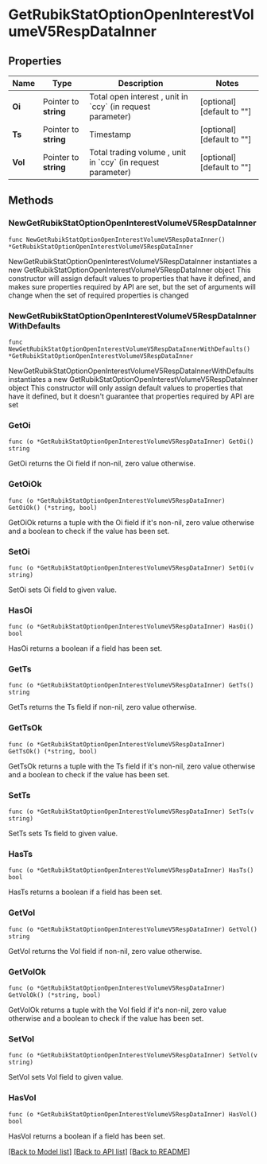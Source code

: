 # GetRubikStatOptionOpenInterestVolumeV5RespDataInner

## Properties

Name | Type | Description | Notes
------------ | ------------- | ------------- | -------------
**Oi** | Pointer to **string** | Total open interest , unit in &#x60;ccy&#x60; (in request parameter) | [optional] [default to ""]
**Ts** | Pointer to **string** | Timestamp | [optional] [default to ""]
**Vol** | Pointer to **string** | Total trading volume , unit in &#x60;ccy&#x60; (in request parameter) | [optional] [default to ""]

## Methods

### NewGetRubikStatOptionOpenInterestVolumeV5RespDataInner

`func NewGetRubikStatOptionOpenInterestVolumeV5RespDataInner() *GetRubikStatOptionOpenInterestVolumeV5RespDataInner`

NewGetRubikStatOptionOpenInterestVolumeV5RespDataInner instantiates a new GetRubikStatOptionOpenInterestVolumeV5RespDataInner object
This constructor will assign default values to properties that have it defined,
and makes sure properties required by API are set, but the set of arguments
will change when the set of required properties is changed

### NewGetRubikStatOptionOpenInterestVolumeV5RespDataInnerWithDefaults

`func NewGetRubikStatOptionOpenInterestVolumeV5RespDataInnerWithDefaults() *GetRubikStatOptionOpenInterestVolumeV5RespDataInner`

NewGetRubikStatOptionOpenInterestVolumeV5RespDataInnerWithDefaults instantiates a new GetRubikStatOptionOpenInterestVolumeV5RespDataInner object
This constructor will only assign default values to properties that have it defined,
but it doesn't guarantee that properties required by API are set

### GetOi

`func (o *GetRubikStatOptionOpenInterestVolumeV5RespDataInner) GetOi() string`

GetOi returns the Oi field if non-nil, zero value otherwise.

### GetOiOk

`func (o *GetRubikStatOptionOpenInterestVolumeV5RespDataInner) GetOiOk() (*string, bool)`

GetOiOk returns a tuple with the Oi field if it's non-nil, zero value otherwise
and a boolean to check if the value has been set.

### SetOi

`func (o *GetRubikStatOptionOpenInterestVolumeV5RespDataInner) SetOi(v string)`

SetOi sets Oi field to given value.

### HasOi

`func (o *GetRubikStatOptionOpenInterestVolumeV5RespDataInner) HasOi() bool`

HasOi returns a boolean if a field has been set.

### GetTs

`func (o *GetRubikStatOptionOpenInterestVolumeV5RespDataInner) GetTs() string`

GetTs returns the Ts field if non-nil, zero value otherwise.

### GetTsOk

`func (o *GetRubikStatOptionOpenInterestVolumeV5RespDataInner) GetTsOk() (*string, bool)`

GetTsOk returns a tuple with the Ts field if it's non-nil, zero value otherwise
and a boolean to check if the value has been set.

### SetTs

`func (o *GetRubikStatOptionOpenInterestVolumeV5RespDataInner) SetTs(v string)`

SetTs sets Ts field to given value.

### HasTs

`func (o *GetRubikStatOptionOpenInterestVolumeV5RespDataInner) HasTs() bool`

HasTs returns a boolean if a field has been set.

### GetVol

`func (o *GetRubikStatOptionOpenInterestVolumeV5RespDataInner) GetVol() string`

GetVol returns the Vol field if non-nil, zero value otherwise.

### GetVolOk

`func (o *GetRubikStatOptionOpenInterestVolumeV5RespDataInner) GetVolOk() (*string, bool)`

GetVolOk returns a tuple with the Vol field if it's non-nil, zero value otherwise
and a boolean to check if the value has been set.

### SetVol

`func (o *GetRubikStatOptionOpenInterestVolumeV5RespDataInner) SetVol(v string)`

SetVol sets Vol field to given value.

### HasVol

`func (o *GetRubikStatOptionOpenInterestVolumeV5RespDataInner) HasVol() bool`

HasVol returns a boolean if a field has been set.


[[Back to Model list]](../README.md#documentation-for-models) [[Back to API list]](../README.md#documentation-for-api-endpoints) [[Back to README]](../README.md)


